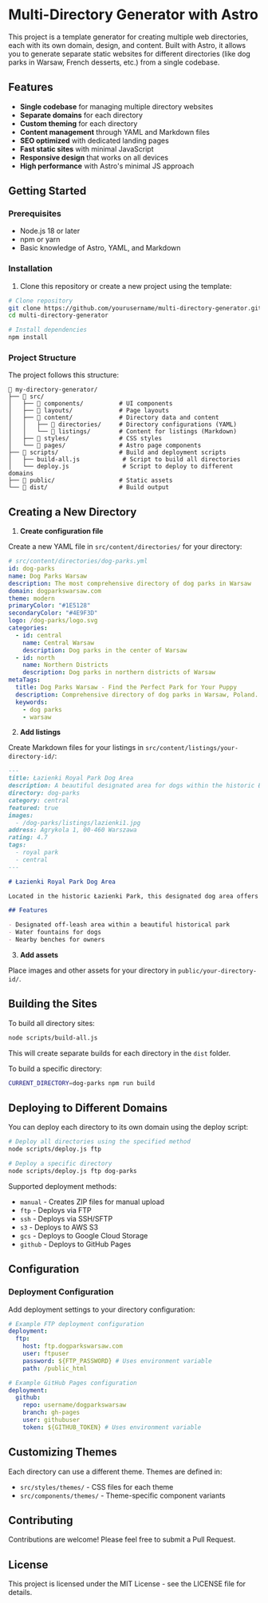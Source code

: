 # Multi-Directory Generator with Astro

This project is a template generator for creating multiple web directories, each with its own domain, design, and content. Built with Astro, it allows you to generate separate static websites for different directories (like dog parks in Warsaw, French desserts, etc.) from a single codebase.

## Features

- **Single codebase** for managing multiple directory websites
- **Separate domains** for each directory
- **Custom theming** for each directory
- **Content management** through YAML and Markdown files
- **SEO optimized** with dedicated landing pages
- **Fast static sites** with minimal JavaScript
- **Responsive design** that works on all devices
- **High performance** with Astro's minimal JS approach

## Getting Started

### Prerequisites

- Node.js 18 or later
- npm or yarn
- Basic knowledge of Astro, YAML, and Markdown

### Installation

1. Clone this repository or create a new project using the template:

```bash
# Clone repository
git clone https://github.com/yourusername/multi-directory-generator.git
cd multi-directory-generator

# Install dependencies
npm install
```

### Project Structure

The project follows this structure:

```
📁 my-directory-generator/
├── 📁 src/
│   ├── 📁 components/          # UI components
│   ├── 📁 layouts/             # Page layouts
│   ├── 📁 content/             # Directory data and content
│   │   ├── 📁 directories/     # Directory configurations (YAML)
│   │   └── 📁 listings/        # Content for listings (Markdown)
│   ├── 📁 styles/              # CSS styles
│   └── 📁 pages/               # Astro page components
├── 📁 scripts/                 # Build and deployment scripts
│   ├── build-all.js            # Script to build all directories
│   └── deploy.js               # Script to deploy to different domains
├── 📁 public/                  # Static assets
└── 📁 dist/                    # Build output
```

## Creating a New Directory

1. **Create configuration file**

Create a new YAML file in `src/content/directories/` for your directory:

```yaml
# src/content/directories/dog-parks.yml
id: dog-parks
name: Dog Parks Warsaw
description: The most comprehensive directory of dog parks in Warsaw
domain: dogparkswarsaw.com
theme: modern
primaryColor: "#1E5128"
secondaryColor: "#4E9F3D"
logo: /dog-parks/logo.svg
categories:
  - id: central
    name: Central Warsaw
    description: Dog parks in the center of Warsaw
  - id: north
    name: Northern Districts
    description: Dog parks in northern districts of Warsaw
metaTags:
  title: Dog Parks Warsaw - Find the Perfect Park for Your Puppy
  description: Comprehensive directory of dog parks in Warsaw, Poland.
  keywords:
    - dog parks
    - warsaw
```

2. **Add listings**

Create Markdown files for your listings in `src/content/listings/your-directory-id/`:

```markdown
---
title: Łazienki Royal Park Dog Area
description: A beautiful designated area for dogs within the historic Łazienki Royal Park.
directory: dog-parks
category: central
featured: true
images: 
  - /dog-parks/listings/lazienki1.jpg
address: Agrykola 1, 00-460 Warszawa
rating: 4.7
tags:
  - royal park
  - central
---

# Łazienki Royal Park Dog Area

Located in the historic Łazienki Park, this designated dog area offers a beautiful setting for your furry friend to exercise and socialize.

## Features

- Designated off-leash area within a beautiful historical park
- Water fountains for dogs
- Nearby benches for owners
```

3. **Add assets**

Place images and other assets for your directory in `public/your-directory-id/`.

## Building the Sites

To build all directory sites:

```bash
node scripts/build-all.js
```

This will create separate builds for each directory in the `dist` folder.

To build a specific directory:

```bash
CURRENT_DIRECTORY=dog-parks npm run build
```

## Deploying to Different Domains

You can deploy each directory to its own domain using the deploy script:

```bash
# Deploy all directories using the specified method
node scripts/deploy.js ftp

# Deploy a specific directory
node scripts/deploy.js ftp dog-parks
```

Supported deployment methods:
- `manual` - Creates ZIP files for manual upload
- `ftp` - Deploys via FTP
- `ssh` - Deploys via SSH/SFTP
- `s3` - Deploys to AWS S3
- `gcs` - Deploys to Google Cloud Storage
- `github` - Deploys to GitHub Pages

## Configuration

### Deployment Configuration

Add deployment settings to your directory configuration:

```yaml
# Example FTP deployment configuration
deployment:
  ftp:
    host: ftp.dogparkswarsaw.com
    user: ftpuser
    password: ${FTP_PASSWORD} # Uses environment variable
    path: /public_html

# Example GitHub Pages configuration
deployment:
  github:
    repo: username/dogparkswarsaw
    branch: gh-pages
    user: githubuser
    token: ${GITHUB_TOKEN} # Uses environment variable
```

## Customizing Themes

Each directory can use a different theme. Themes are defined in:

- `src/styles/themes/` - CSS files for each theme
- `src/components/themes/` - Theme-specific component variants

## Contributing

Contributions are welcome! Please feel free to submit a Pull Request.

## License

This project is licensed under the MIT License - see the LICENSE file for details.